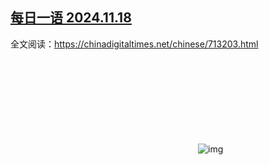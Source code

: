 <!--1731943858000-->
[每日一语 2024.11.18](https://chinadigitaltimes.net/chinese/713224.html)
------

<p>全文阅读：<a href="https://chinadigitaltimes.net/chinese/713203.html">https://chinadigitaltimes.net/chinese/713203.html</a></p><p><img decoding="async" src="data:image/svg+xml,%3Csvg%20xmlns='http://www.w3.org/2000/svg'%20viewBox='0%200%200%200'%3E%3C/svg%3E" alt="img" data-lazy-src="https://chinadigitaltimes.net/chinese/files/2024/11/2024.11.18.png"><noscript><img decoding="async" src="https://chinadigitaltimes.net/chinese/files/2024/11/2024.11.18.png" alt="img"></noscript></p><div class="addtoany_share_save_container addtoany_content addtoany_content_bottom"><div class="a2a_kit a2a_kit_size_32 addtoany_list" data-a2a-url="https://chinadigitaltimes.net/chinese/713224.html" data-a2a-title="每日一语 2024.11.18"><a class="a2a_button_facebook" href="https://www.addtoany.com/add_to/facebook?linkurl=https%3A%2F%2Fchinadigitaltimes.net%2Fchinese%2F713224.html&amp;linkname=%E6%AF%8F%E6%97%A5%E4%B8%80%E8%AF%AD%202024.11.18" title="Facebook" rel="nofollow noopener" target="_blank"></a><a class="a2a_button_twitter" href="https://www.addtoany.com/add_to/twitter?linkurl=https%3A%2F%2Fchinadigitaltimes.net%2Fchinese%2F713224.html&amp;linkname=%E6%AF%8F%E6%97%A5%E4%B8%80%E8%AF%AD%202024.11.18" title="Twitter" rel="nofollow noopener" target="_blank"></a><a class="a2a_button_telegram" href="https://www.addtoany.com/add_to/telegram?linkurl=https%3A%2F%2Fchinadigitaltimes.net%2Fchinese%2F713224.html&amp;linkname=%E6%AF%8F%E6%97%A5%E4%B8%80%E8%AF%AD%202024.11.18" title="Telegram" rel="nofollow noopener" target="_blank"></a><a class="a2a_button_reddit" href="https://www.addtoany.com/add_to/reddit?linkurl=https%3A%2F%2Fchinadigitaltimes.net%2Fchinese%2F713224.html&amp;linkname=%E6%AF%8F%E6%97%A5%E4%B8%80%E8%AF%AD%202024.11.18" title="Reddit" rel="nofollow noopener" target="_blank"></a><a class="a2a_button_whatsapp" href="https://www.addtoany.com/add_to/whatsapp?linkurl=https%3A%2F%2Fchinadigitaltimes.net%2Fchinese%2F713224.html&amp;linkname=%E6%AF%8F%E6%97%A5%E4%B8%80%E8%AF%AD%202024.11.18" title="WhatsApp" rel="nofollow noopener" target="_blank"></a><a class="a2a_button_email" href="https://www.addtoany.com/add_to/email?linkurl=https%3A%2F%2Fchinadigitaltimes.net%2Fchinese%2F713224.html&amp;linkname=%E6%AF%8F%E6%97%A5%E4%B8%80%E8%AF%AD%202024.11.18" title="Email" rel="nofollow noopener" target="_blank"></a><a class="a2a_button_copy_link" href="https://www.addtoany.com/add_to/copy_link?linkurl=https%3A%2F%2Fchinadigitaltimes.net%2Fchinese%2F713224.html&amp;linkname=%E6%AF%8F%E6%97%A5%E4%B8%80%E8%AF%AD%202024.11.18" title="Copy Link" rel="nofollow noopener" target="_blank"></a><a class="a2a_dd addtoany_share_save addtoany_share" href="https://www.addtoany.com/share"></a></div></div>
